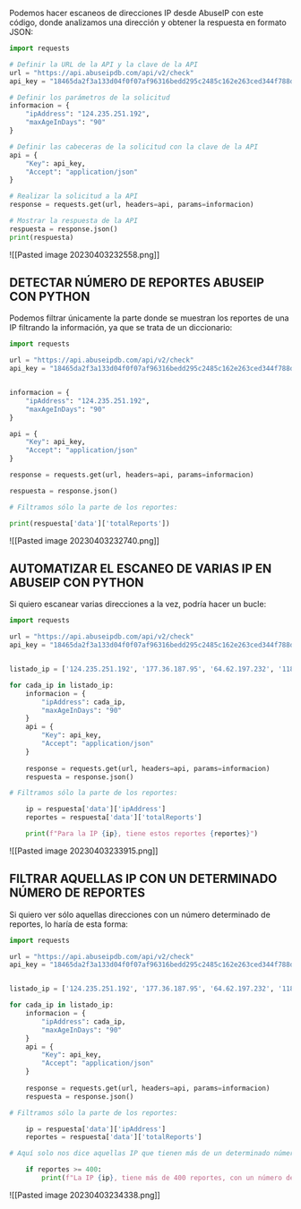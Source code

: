Podemos hacer escaneos de direcciones IP desde AbuseIP con este código, donde analizamos una dirección y obtener la respuesta en formato JSON:
```python
import requests

# Definir la URL de la API y la clave de la API
url = "https://api.abuseipdb.com/api/v2/check"
api_key = "18465da2f3a133d04f0f07af96316bedd295c2485c162e263ced344f788d6e3aee5b1f852b18ba3c"

# Definir los parámetros de la solicitud
informacion = {
    "ipAddress": "124.235.251.192",
    "maxAgeInDays": "90"
}

# Definir las cabeceras de la solicitud con la clave de la API
api = {
    "Key": api_key,
    "Accept": "application/json"
}

# Realizar la solicitud a la API
response = requests.get(url, headers=api, params=informacion)

# Mostrar la respuesta de la API
respuesta = response.json()
print(respuesta)
```
![[Pasted image 20230403232558.png]]
## DETECTAR NÚMERO DE REPORTES ABUSEIP CON PYTHON
Podemos filtrar únicamente la parte donde se muestran los reportes de una IP filtrando la información, ya que se trata de un diccionario:
```python
import requests

url = "https://api.abuseipdb.com/api/v2/check"
api_key = "18465da2f3a133d04f0f07af96316bedd295c2485c162e263ced344f788d6e3aee5b1f852b18ba3c"


informacion = {
    "ipAddress": "124.235.251.192",
    "maxAgeInDays": "90"
}

api = {
    "Key": api_key,
    "Accept": "application/json"
}

response = requests.get(url, headers=api, params=informacion)

respuesta = response.json()

# Filtramos sólo la parte de los reportes:

print(respuesta['data']['totalReports'])
```
![[Pasted image 20230403232740.png]]
## AUTOMATIZAR EL ESCANEO DE VARIAS IP EN ABUSEIP CON PYTHON
Si quiero escanear varias direcciones a la vez, podría hacer un bucle:
```python
import requests

url = "https://api.abuseipdb.com/api/v2/check"
api_key = "18465da2f3a133d04f0f07af96316bedd295c2485c162e263ced344f788d6e3aee5b1f852b18ba3c"


listado_ip = ['124.235.251.192', '177.36.187.95', '64.62.197.232', '118.201.79.222']

for cada_ip in listado_ip:
    informacion = {
        "ipAddress": cada_ip,
        "maxAgeInDays": "90"
    }
    api = {
        "Key": api_key,
        "Accept": "application/json"
    }
    
    response = requests.get(url, headers=api, params=informacion)
    respuesta = response.json()

# Filtramos sólo la parte de los reportes:

    ip = respuesta['data']['ipAddress']
    reportes = respuesta['data']['totalReports']

    print(f"Para la IP {ip}, tiene estos reportes {reportes}")
```
![[Pasted image 20230403233915.png]]
## FILTRAR AQUELLAS IP CON UN DETERMINADO NÚMERO DE REPORTES
Si quiero ver sólo aquellas direcciones con un número determinado de reportes, lo haría de esta forma:
```python
import requests

url = "https://api.abuseipdb.com/api/v2/check"
api_key = "18465da2f3a133d04f0f07af96316bedd295c2485c162e263ced344f788d6e3aee5b1f852b18ba3c"


listado_ip = ['124.235.251.192', '177.36.187.95', '64.62.197.232', '118.201.79.222']

for cada_ip in listado_ip:
    informacion = {
        "ipAddress": cada_ip,
        "maxAgeInDays": "90"
    }
    api = {
        "Key": api_key,
        "Accept": "application/json"
    }
    
    response = requests.get(url, headers=api, params=informacion)
    respuesta = response.json()

# Filtramos sólo la parte de los reportes:

    ip = respuesta['data']['ipAddress']
    reportes = respuesta['data']['totalReports']

# Aquí solo nos dice aquellas IP que tienen más de un determinado número de reportes:

    if reportes >= 400:
        print(f"La IP {ip}, tiene más de 400 reportes, con un número de {reportes}")
```
![[Pasted image 20230403234338.png]]
